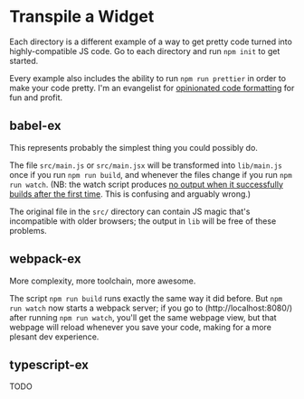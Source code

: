 # Transpile a Widget

Each directory is a different example of a way to get pretty code
turned into highly-compatible JS code.
Go to each directory and run `npm init` to get started.

Every example also includes the ability to run `npm run prettier`
in order to make your code pretty. I'm an evangelist for [opinionated
code formatting](https://prettier.io/) for fun and profit.

## babel-ex

This represents probably the simplest thing you could possibly do.

The file `src/main.js` or `src/main.jsx`
will be transformed into `lib/main.js` once if you run `npm run build`,
and whenever the files change if you run `npm run watch`.
(NB: the watch script produces [no output when it successfully builds
after the first time](https://github.com/babel/babel/issues/7926).
This is confusing and arguably wrong.)

The original file in the `src/` directory can contain JS magic that's
incompatible with older browsers; the output in `lib` will be free of
these problems.

## webpack-ex

More complexity, more toolchain, more awesome.

The script `npm run build` runs exactly the same way it did before.
But `npm run watch` now starts a webpack server; if you go to
(http://localhost:8080/) after running `npm run watch`, you'll get
the same webpage view, but that webpage will reload whenever you
save your code, making for a more plesant dev experience.

## typescript-ex

TODO
